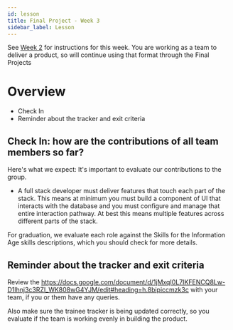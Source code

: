 ```yaml
---
id: lesson
title: Final Project - Week 3
sidebar_label: Lesson
---
```


See [Week 2](../week-2/lesson) for instructions for this week. You are working as a team to deliver a product, so will continue using that format through the Final Projects

# Overview

- Check In
- Reminder about the tracker and exit criteria

## Check In: how are the contributions of all team members so far?

Here's what we expect: It's important to evaluate our contributions to the group.

- A full stack developer must deliver features that touch each part of the stack. This means at minimum you must build a component of UI that interacts with the database and you must configure and manage that entire interaction pathway. At best this means multiple features across different parts of the stack.

For graduation, we evaluate each role against the Skills for the Information Age skills descriptions, which you should check for more details.

## Reminder about the tracker and exit criteria

Review the https://docs.google.com/document/d/1jMxqI0L7IKFENCQ8Lw-D1lhnj3c3RZI_WK808wG4YJM/edit#heading=h.8bipiccmzk3c with your team, if you or them have any queries. 

Also make sure the trainee tracker is being updated correctly, so you evaluate if the team is working evenly in building the product.
